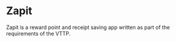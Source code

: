 # Zapit

Zapit is a reward point and receipt saving app written as part of the requirements of the VTTP.